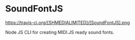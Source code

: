 SoundFontJS
===========

https://travis-ci.org/[SHMEDIALIMITED]/[SoundFontJS].png


Node JS CLI for creating MIDI.JS ready sound fonts.